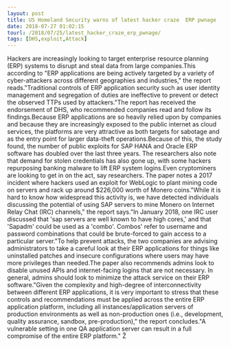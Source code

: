 ```yaml
---
layout: post
title: US Homeland Security warns of latest hacker craze  ERP pwnage
date: 2018-07-27 01:02:15
tourl: /2018/07/25/latest_hacker_craze_erp_pwnage/
tags: [DHS,exploit,Attack]
---
```

Hackers are increasingly looking to target enterprise resource planning (ERP) systems to disrupt and steal data from large companies.This according to "ERP applications are being actively targeted by a variety of cyber-attackers across different geographies and industries," the report reads."Traditional controls of ERP application security such as user identity management and segregation of duties are ineffective to prevent or detect the observed TTPs used by attackers."The report has received the endorsement of DHS, who recommended companies read and follow its findings.Because ERP applications are so heavily relied upon by companies and because they are increasingly exposed to the public internet as cloud services, the platforms are very attractive as both targets for sabotage and as the entry point for larger data-theft operations.Because of this, the study found, the number of public exploits for SAP HANA and Oracle ERP software has doubled over the last three years. The researchers also note that demand for stolen credentials has also gone up, with some hackers repurposing banking malware to lift ERP system logins.Even cryptominers are looking to get in on the act, say researchers. The paper notes a 2017 incident where hackers used an exploit for WebLogic to plant mining code on servers and rack up around $226,000 worth of Monero coins."While it is hard to know how widespread this activity is, we have detected individuals discussing the potential of using SAP servers to mine Monero on Internet Relay Chat (IRC) channels," the report says."In January 2018, one IRC user discussed that 'sap servers are well known to have high cores,' and that 'Sapadm' could be used as a 'combo'. Combos' refer to username and password combinations that could be brute-forced to gain access to a particular server."To help prevent attacks, the two companies are advising administrators to take a careful look at their ERP applications for things like uninstalled patches and insecure configurations where users may have more privileges than needed.The paper also recommends admins look to disable unused APIs and internet-facing logins that are not necessary. In general, admins should look to minimize the attack service on their ERP software."Given the complexity and high-degree of interconnectivity between different ERP applications, it is very important to stress that these controls and recommendations must be applied across the entire ERP application platform, including all instances/application servers of production environments as well as non-production ones (i.e., development, quality assurance, sandbox, pre-production)," the report concludes."A vulnerable setting in one QA application server can result in a full compromise of the entire ERP platform." Ž